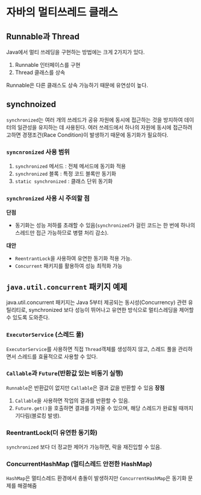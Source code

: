 # 자바의 멀티쓰레드 클래스
## Runnable과 Thread 
Java에서 멀티 쓰레딩을 구현하는 방법에는 크게 2가지가 있다.
1. Runnable 인터페이스를 구현
2. Thread 클래스를 상속

Runnable은 다른 클래스도 상속 가능하기 때문에 유연성이 높다.
## synchnoized
`synchronized`는 여러 개의 쓰레드가 공유 자원에 동시에 접근하는 것을 방지하여 데이터의 일관성을 유지하는 데 사용된다.
여러 쓰레드에서 하나의 자원에 동시에 접근하려고하면 경쟁조건(Race Condition)이 발생하기 때문에 동기화가 필요하다.
### `syncnronized` 사용 범위
1. `synchronized` 메서드 : 전체 메서드에 동기화 적용
2. `synchronized` 블록 : 특정 코드 블록만 동기화
3. `static synchronized` : 클래스 단위 동기화

### `synchronized` 사용 시 주의할 점

__단점__
- 동기화는 성능 저하를 초래할 수 있음(`synchronized`가 걸린 코드는 한 번에 하나의 스레드만 접근 가능하므로 병렬 처리 감소). 

__대안__
- `ReentrantLock`을 사용하여 유연한 동기화 적용 가능.
- `Concurrent` 패키지를 활용하여 성능 최적화 가능

## `java.util.concurrent` 패키지 예제
java.util.concurrent 패키지는 Java 5부터 제공되는 동시성(Concurrency) 관련 유틸리티로, synchronized 보다 성능이 뛰어나고 유연한 방식으로 멀티스레딩을 제어할 수 있도록 도와준다.
### `ExecutorService` (스레드 풀)
`ExecutorService`를 사용하면 직접 `Thread`객체를 생성하지 않고, 스레드 풀을 관리하면서 스레드를 효율적으로 사용할 수 있다.
### `Callable`과 `Future`(반환값 있는 비동기 실행)
`Runnable`은 반환값이 없지만 `Callable`은 결과 값을 반환할 수 있음
__장점__
1. `Callable`을 사용하면 작업의 결과를 반환할 수 있음.
2. `Future.get()`을 호출하면 결과를 가져올 수 있으며, 해당 스레드가 완료될 때까지 기다림(블로킹 발생).

### ReentrantLock(더 유연한 동기화)
`synchronized` 보다 더 정교한 제어가 가능하면, 락을 재진입할 수 있음.

### ConcurrentHashMap (멀티스레드 안전한 HashMap)
`HashMap`은 멀티스레드 환경에서 충돌이 발생하지만 `ConcurrentHashMap`은 동기화 문제를 해결해줌